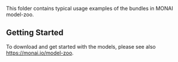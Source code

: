 This folder contains typical usage examples of the bundles in MONAI model-zoo.

## Getting Started

To download and get started with the models, please see also https://monai.io/model-zoo.
